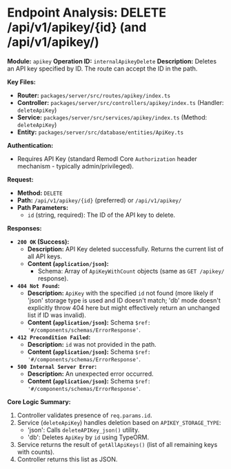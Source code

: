 # Endpoint Analysis: DELETE /api/v1/apikey/{id} (and /api/v1/apikey/)

**Module:** `apikey`
**Operation ID:** `internalApikeyDelete`
**Description:** Deletes an API key specified by ID. The route can accept the ID in the path.

**Key Files:**
*   **Router:** `packages/server/src/routes/apikey/index.ts`
*   **Controller:** `packages/server/src/controllers/apikey/index.ts` (Handler: `deleteApiKey`)
*   **Service:** `packages/server/src/services/apikey/index.ts` (Method: `deleteApiKey`)
*   **Entity:** `packages/server/src/database/entities/ApiKey.ts`

**Authentication:**
*   Requires API Key (standard Remodl Core `Authorization` header mechanism - typically admin/privileged).

**Request:**
*   **Method:** `DELETE`
*   **Path:** `/api/v1/apikey/{id}` (preferred) or `/api/v1/apikey/`
*   **Path Parameters:**
    *   `id` (string, required): The ID of the API key to delete.

**Responses:**

*   **`200 OK` (Success):**
    *   **Description:** API Key deleted successfully. Returns the current list of all API keys.
    *   **Content (`application/json`):**
        *   Schema: Array of `ApiKeyWithCount` objects (same as `GET /apikey/` response).
*   **`404 Not Found`:**
    *   **Description:** `ApiKey` with the specified `id` not found (more likely if 'json' storage type is used and ID doesn't match; 'db' mode doesn't explicitly throw 404 here but might effectively return an unchanged list if ID was invalid).
    *   **Content (`application/json`):** Schema `$ref: '#/components/schemas/ErrorResponse'`.
*   **`412 Precondition Failed`:**
    *   **Description:** `id` was not provided in the path.
    *   **Content (`application/json`):** Schema `$ref: '#/components/schemas/ErrorResponse'`.
*   **`500 Internal Server Error`:**
    *   **Description:** An unexpected error occurred.
    *   **Content (`application/json`):** Schema `$ref: '#/components/schemas/ErrorResponse'`.

**Core Logic Summary:**
1. Controller validates presence of `req.params.id`.
2. Service (`deleteApiKey`) handles deletion based on `APIKEY_STORAGE_TYPE`:
    - 'json': Calls `deleteAPIKey_json()` utility.
    - 'db': Deletes `ApiKey` by `id` using TypeORM.
3. Service returns the result of `getAllApiKeys()` (list of all remaining keys with counts).
4. Controller returns this list as JSON.
